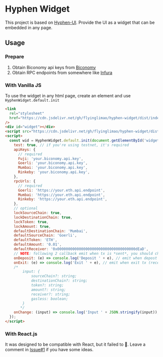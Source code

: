 # Hyphen Widget

This project is based on [Hyphen-UI](https://github.com/bcnmy/hyphen-ui/). Provide the UI as a widget that can be embedded in any page.

## Usage

### Prepare

1. Obtain Biconomy api keys from [Biconomy](https://dashboard.biconomy.io/)
2. Obtain RPC endpoints from somewhere like [Infura](https://infura.io/)

### With Vanilla JS

To use the widget in any html page, create an element and use `HyphenWidget.default.init`

```html
<link
  rel="stylesheet"
  href="https://cdn.jsdelivr.net/gh/flyinglimao/hyphen-widget/dist/index.css"
/>
<div id="widget"></div>
<script src="https://cdn.jsdelivr.net/gh/flyinglimao/hyphen-widget/dist/index.js"></script>
<script>
  const wid = HyphenWidget.default.init(document.getElementById('widget'), {
    test: true, // if you're using testnet, it's required
    apiKeys: {
      // required
      Fuji: 'your.biconomy.api.key',
      Goerli: 'your.biconomy.api.key',
      Mumbai: 'your.biconomy.api.key',
      Rinkeby: 'your.biconomy.api.key',
    },
    rpcUrls: {
      // required
      Goerli: 'https://your.eth.api.endpoint',
      Mumbai: 'https://your.eth.api.endpoint',
      Rinkeby: 'https://your.eth.api.endpoint',
    },
    // optional
    lockSourceChain: true,
    lockDestinationChain: true,
    lockToken: true,
    lockAmount: true,
    defaultDestinationChain: 'Mumbai',
    defaultSourceChain: 'Goerli',
    defaultToken: 'ETH',
    defaultAmount: '0.01',
    defaultReceiver: '0x000000000000000000000000000000000000dEaD',
    // NOTE: following 2 callback emit when tx is *sent*, you should check the status by yourself
    onDeposit: (e) => console.log('Deposit ' + e), // emit when depost tx is sent
    onExit: (e) => console.log('Exit ' + e), // emit when exit tx (receiver will receive tokens) is sent
    /*
        input: {
            sourceChain?: string;
            destinationChain?: string;
            token?: string;
            amount?: string;
            receiver?: string;
            gasless: boolean;
        }
       */
    onChange: (input) => console.log('Input ' + JSON.stringify(input)),
  });
</script>
```

### With React.js

It was designed to be compatible with React, but it failed to 🥲.
Leave a comment in [Issue#1](https://github.com/flyinglimao/hyphen-widget/issues/1) if you have some ideas.
